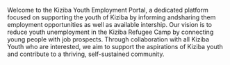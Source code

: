 Welcome to the Kiziba Youth Employment Portal, a dedicated platform focused on supporting the youth of Kiziba by informing andsharing them employment opportunities as well as available intership. Our vision is to reduce youth unemployment in the Kiziba Refugee Camp by connecting young people with job prospects. Through collaboration with all Kiziba Youth who are interested, we aim to support the aspirations of Kiziba youth and contribute to a thriving, self-sustained community. 

